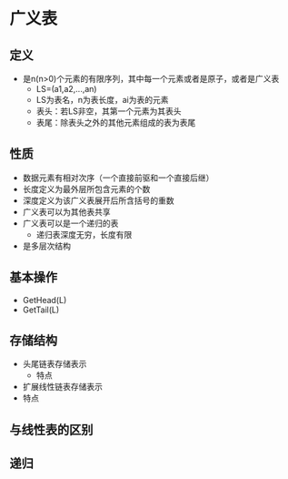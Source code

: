 # 广义表
## 定义
- 是n(n>0)个元素的有限序列，其中每一个元素或者是原子，或者是广义表
    - LS=(a1,a2,...,an)
    - LS为表名，n为表长度，ai为表的元素
    - 表头：若LS非空，其第一个元素为其表头
    - 表尾：除表头之外的其他元素组成的表为表尾
## 性质
- 数据元素有相对次序（一个直接前驱和一个直接后继）
- 长度定义为最外层所包含元素的个数
- 深度定义为该广义表展开后所含括号的重数
- 广义表可以为其他表共享
- 广义表可以是一个递归的表
    - 递归表深度无穷，长度有限
- 是多层次结构
## 基本操作
- GetHead(L)
- GetTail(L)
## 存储结构
- 头尾链表存储表示 
    - 特点
- 扩展线性链表存储表示 
- 特点
## 与线性表的区别
## 递归